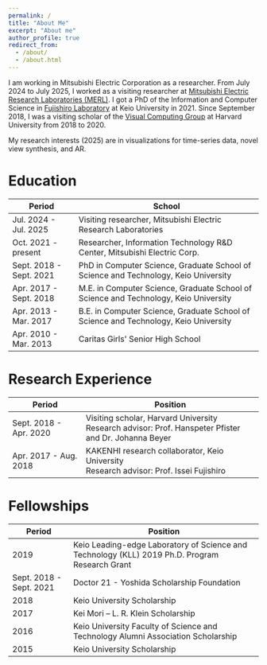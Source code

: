 ```yaml
---
permalink: /
title: "About Me"
excerpt: "About me"
author_profile: true
redirect_from: 
  - /about/
  - /about.html
---
```

I am working in Mitsubishi Electric Corporation as a researcher. From July 2024 to July 2025, I worked as a visiting researcher at [Mitsubishi Electric Research Laboratories (MERL)](https://www.merl.com/). I got a PhD of the Information and Computer Science in [Fujishiro Laboratory](https://fj.ics.keio.ac.jp) at Keio University in 2021. Since September 2018, I was a visiting scholar of the [Visual Computing Group](https://vcg.seas.harvard.edu/) at Harvard University from 2018 to 2020. 

My research interests (2025) are in visualizations for time-series data, novel view synthesis, and AR. 

Education
======

| Period                   | School                                                                               |
| ------------------------ | ------------------------------------------------------------------------------------ |
| Jul. 2024 - Jul. 2025    | Visiting researcher, Mitsubishi Electric Research Laboratories                       |
| Oct. 2021 - present      | Researcher, Information Technology R&D Center, Mitsubishi Electric Corp.             |
| Sept. 2018 - Sept. 2021  | PhD in Computer Science, Graduate School of Science and Technology, Keio University  |
| Apr. 2017 - Sept. 2018   | M.E. in Computer Science, Graduate School of Science and Technology, Keio University |
| Apr. 2013 - Mar. 2017    | B.E. in Computer Science, Graduate School of Science and Technology, Keio University |
| Apr. 2010 - Mar. 2013    | Caritas Girls' Senior High School |

Research Experience
======

| Period                   | Position                                                                             |
| ------------------------ | ------------------------------------------------------------------------------------ |
| Sept. 2018 - Apr. 2020   | Visiting scholar, Harvard University<br>Research advisor: Prof. Hanspeter Pfister and Dr. Johanna Beyer|
| Apr. 2017 - Aug. 2018    | KAKENHI research collaborator, Keio University<br>Research advisor: Prof. Issei Fujishiro |

Fellowships
======

| Period                   | Position                                                                             |
| ------------------------ | ------------------------------------------------------------------------------------ |
| 2019   | Keio Leading-edge Laboratory of Science and Technology (KLL) 2019 Ph.D. Program Research Grant
| Sept. 2018 - Sept. 2021     | Doctor 21 - Yoshida Scholarship Foundation |
| 2018   | Keio University Scholarship |
| 2017   | Kei Mori – L. R. Klein Scholarship |
| 2016   | Keio University Faculty of Science and Technology Alumni Association Scholarship |
| 2015   | Keio University Scholarship |
